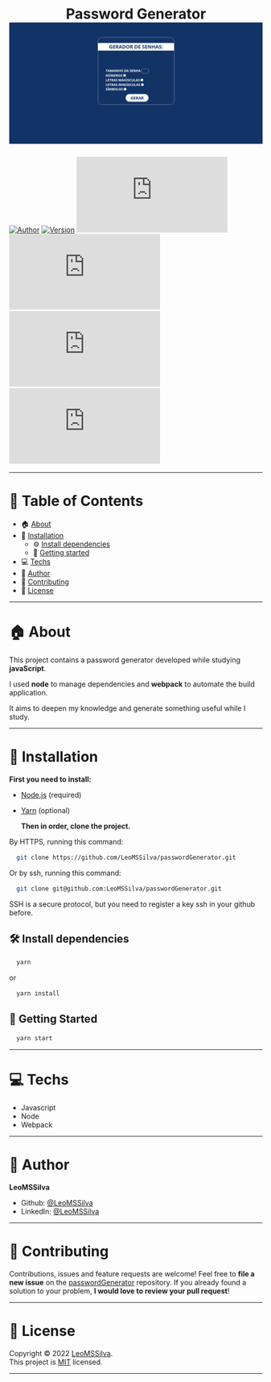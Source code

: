 <h1 align="center">Password Generator
	<br/>
	<img src="./passwordGenerator.png">
	<br/>
</h1>

[![Author](https://img.shields.io/badge/author-LeoMSSilva-blue?style=flat-square)](https://github.com/LeoMSSilva)
[![Version](https://img.shields.io/badge/version-1.0.0-blue.svg?cacheSeconds=2592000)](https://github.com/LeoMSSilva)
[![Languages](https://img.shields.io/github/languages/count/LeoMSSilva/passwordGenerator.js?color=blue&style=flat-square)](#)
[![Stars](https://img.shields.io/github/stars/LeoMSSilva/passwordGenerator.js?color=blue&style=flat-square)](https://github.com/LeoMSSilva/passwordGenerator.js/stargazers)
[![Forks](https://img.shields.io/github/forks/LeoMSSilva/passwordGenerator.js?color=blue&style=flat-square)](https://github.com/LeoMSSilva/passwordGenerator.js/network/members)
[![Contributors](https://img.shields.io/github/contributors/LeoMSSilva/passwordGenerator.js?color=blue&style=flat-square)](https://github.com/LeoMSSilva/passwordGenerator.js/graphs/contributors)

---

# :pushpin: Table of Contents

- :house: [About](#house-about)
- :dart: [Installation](#dart-installation)
  - :gear: [Install dependencies](#hammer_and_wrench-install-dependencies)
  - :rocket: [Getting started](#rocket-getting-started)
- :computer: [Techs](#computer-techs)
- :bust_in_silhouette: [Author](#bust_in_silhouette-author)
- :handshake: [Contributing](#handshake-contributing)
- :scroll: [License](#scroll-license)

---

# :house: About

This project contains a password generator developed while studying **javaScript**.

I used **node** to manage dependencies and **webpack** to automate the build application.

It aims to deepen my knowledge and generate something useful while I study.

---

# :dart: Installation

**First you need to install:**

- [Node.js](https://pt-br.nodejs.org/) (required)
- [Yarn](https://yarnpkg.com/) (optional)

  **Then in order, clone the project.**

By HTTPS, running this command:

```bash
  git clone https://github.com/LeoMSSilva/passwordGenerator.git
```

Or by ssh, running this command:

```bash
  git clone git@github.com:LeoMSSilva/passwordGenerator.git
```

SSH is a secure protocol, but you need to register a key ssh in your github before.

## :hammer_and_wrench: Install dependencies

```bash
  yarn
```

or

```bash
  yarn install
```

## :rocket: Getting Started

```bash
  yarn start
```

---

# :computer: Techs

- Javascript
- Node
- Webpack

---

# :bust_in_silhouette: Author

**LeoMSSilva**

- Github: [@LeoMSSilva](https://github.com/LeoMSSilva)
- LinkedIn: [@LeoMSSilva](https://linkedin.com/in/LeoMSSilva)

---

# :handshake: Contributing

Contributions, issues and feature requests are welcome! Feel free to **file a new issue** on the [passwordGenerator](https://github.com/LeoMSSilva/passwordGenerator/issues) repository. If you already found a solution to your problem, **I would love to review your pull request**!

---

# :scroll: License

Copyright :copyright: 2022 [LeoMSSilva](https://github.com/LeoMSSilva).
<br/>
This project is [MIT](https://github.com/LeoMSSilva/passwordGenerator/blob/main/LICENSE) licensed.

---
